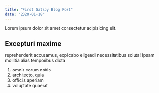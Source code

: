 ```yaml
---
title: "First Gatsby Blog Post"
date: "2020-01-18"
---
```


Lorem ipsum dolor sit amet consectetur adipisicing elit.

## Excepturi maxime

<!-- ![gatsby tutorial](../images/gatsby-tutorial.png) -->

reprehenderit accusamus, explicabo eligendi necessitatibus soluta! Ipsam mollitia alias temporibus dicta

1. omnis earum nobis
2. architecto, quia
3. officiis aperiam
4. voluptate quaerat
